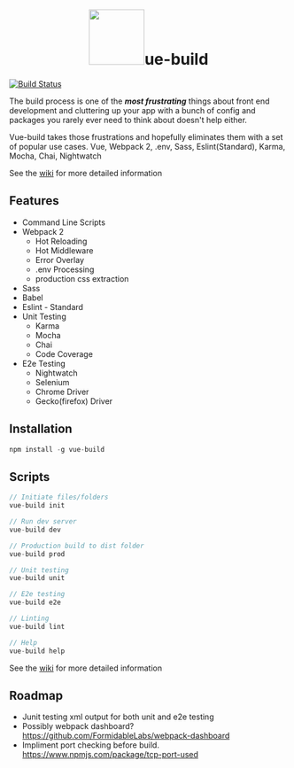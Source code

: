 <h1 align="center"><a href="https://vuejs.org"><img width="100"src="https://vuejs.org/images/logo.png" /></a>ue-build</h1>

[![Build Status](https://travis-ci.org/brianvoe/vue-build.svg?branch=master)](https://travis-ci.org/brianvoe/vue-build)

The build process is one of the ***most frustrating*** things about front end development and cluttering up your app with a bunch of config and packages you rarely ever need to think about doesn't help either.

Vue-build takes those frustrations and hopefully eliminates them with a set of popular use cases. Vue, Webpack 2, .env, Sass, Eslint(Standard), Karma, Mocha, Chai, Nightwatch

See the [wiki](https://github.com/brianvoe/vue-build/wiki) for more detailed information

## Features
- Command Line Scripts
- Webpack 2
  - Hot Reloading
  - Hot Middleware
  - Error Overlay
  - .env Processing
  - production css extraction
- Sass
- Babel
- Eslint - Standard
- Unit Testing
  - Karma
  - Mocha
  - Chai
  - Code Coverage
- E2e Testing
  - Nightwatch
  - Selenium
  - Chrome Driver
  - Gecko(firefox) Driver

## Installation
```javascript
npm install -g vue-build
```

## Scripts
```javascript
// Initiate files/folders
vue-build init

// Run dev server
vue-build dev

// Production build to dist folder
vue-build prod

// Unit testing
vue-build unit

// E2e testing
vue-build e2e

// Linting
vue-build lint

// Help
vue-build help
```
See the [wiki](https://github.com/brianvoe/vue-build/wiki) for more detailed information

## Roadmap
  - Junit testing xml output for both unit and e2e testing
  - Possibly webpack dashboard? https://github.com/FormidableLabs/webpack-dashboard
  - Impliment port checking before build. https://www.npmjs.com/package/tcp-port-used
